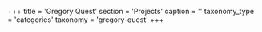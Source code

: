 +++
title = 'Gregory Quest'
section = 'Projects'
caption = ''
taxonomy_type = 'categories'
taxonomy = 'gregory-quest'
+++